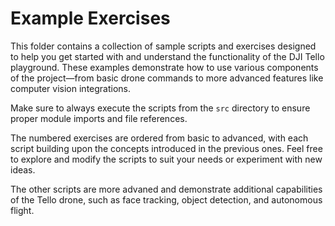 # Example Exercises

This folder contains a collection of sample scripts and exercises designed to help you get started with and understand the functionality of the DJI Tello playground. These examples demonstrate how to use various components of the project—from basic drone commands to more advanced features like computer vision integrations.

Make sure to always execute the scripts from the `src` directory to ensure proper module imports and file references.

The numbered exercises are ordered from basic to advanced, with each script building upon the concepts introduced in the previous ones. Feel free to explore and modify the scripts to suit your needs or experiment with new ideas.

The other scripts are more advaned and demonstrate additional capabilities of the Tello drone, such as face tracking, object detection, and autonomous flight.
